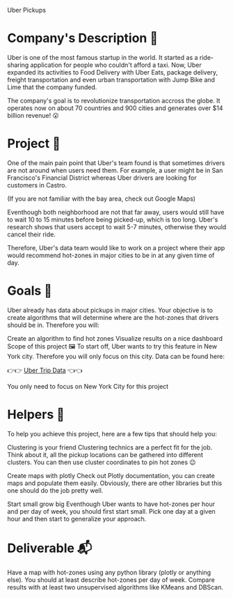 Uber Pickups
# Company's Description 📇
Uber is one of the most famous startup in the world. It started as a ride-sharing application for people who couldn't afford a taxi. Now, Uber expanded its activities to Food Delivery with Uber Eats, package delivery, freight transportation and even urban transportation with Jump Bike and Lime that the company funded.

The company's goal is to revolutionize transportation accross the globe. It operates now on about 70 countries and 900 cities and generates over $14 billion revenue! 😮

# Project 🚧
One of the main pain point that Uber's team found is that sometimes drivers are not around when users need them. For example, a user might be in San Francisco's Financial District whereas Uber drivers are looking for customers in Castro.

(If you are not familiar with the bay area, check out Google Maps)

Eventhough both neighborhood are not that far away, users would still have to wait 10 to 15 minutes before being picked-up, which is too long. Uber's research shows that users accept to wait 5-7 minutes, otherwise they would cancel their ride.

Therefore, Uber's data team would like to work on a project where their app would recommend hot-zones in major cities to be in at any given time of day.

# Goals 🎯
Uber already has data about pickups in major cities. Your objective is to create algorithms that will determine where are the hot-zones that drivers should be in. Therefore you will:

Create an algorithm to find hot zones
Visualize results on a nice dashboard
Scope of this project 🖼️
To start off, Uber wants to try this feature in New York city. Therefore you will only focus on this city. Data can be found here:

👉👉 [Uber Trip Data](https://full-stack-bigdata-datasets.s3.eu-west-3.amazonaws.com/Machine+Learning+non+Supervis%C3%A9/Projects/uber-trip-data.zip) 👈👈

You only need to focus on New York City for this project

# Helpers 🦮
To help you achieve this project, here are a few tips that should help you:

Clustering is your friend
Clustering technics are a perfect fit for the job. Think about it, all the pickup locations can be gathered into different clusters. You can then use cluster coordinates to pin hot zones 😉

Create maps with plotly
Check out Plotly documentation, you can create maps and populate them easily. Obviously, there are other libraries but this one should do the job pretty well.

Start small grow big
Eventhough Uber wants to have hot-zones per hour and per day of week, you should first start small. Pick one day at a given hour and then start to generalize your approach.

# Deliverable 📬
Have a map with hot-zones using any python library (plotly or anything else).
You should at least describe hot-zones per day of week.
Compare results with at least two unsupervised algorithms like KMeans and DBScan.
